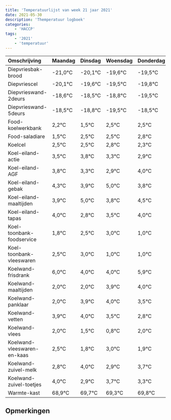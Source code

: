 ```yaml
---
title: 'Temperatuurlijst van week 21 jaar 2021'
date: 2021-05-30
description: 'Themperatuur logboek'
categories:
    - 'HACCP'
tags:
    - '2021'
    - 'temperatuur'
---
```

|Omschrijving|Maandag|Dinsdag|Woensdag|Donderdag|Vrijdag|Zaterdag|Zondag|
|:---|:---|:---|:---|:---|:---|:---|:---|
|Diepvriesbak-brood|-21,0°C|-20,1°C|-19,6°C|-19,5°C|-19,8°C|-20,5°C|-19,5°C|
|Diepvriescel|-20,1°C|-19,6°C|-19,5°C|-19,8°C|-20,5°C|-19,5°C|-19,5°C|
|Diepvrieswand-2deurs|-18,6°C|-18,5°C|-18,8°C|-19,5°C|-18,5°C|-18,5°C|-18,2°C|
|Diepvrieswand-5deurs|-18,5°C|-18,8°C|-19,5°C|-18,5°C|-18,5°C|-18,2°C|-18,7°C|
|Food-koelwerkbank|2,2°C|1,5°C|2,5°C|2,5°C|2,8°C|2,3°C|1,9°C|
|Food-saladiare|1,5°C|2,5°C|2,5°C|2,8°C|2,3°C|1,9°C|3,0°C|
|Koelcel|2,5°C|2,5°C|2,8°C|2,3°C|1,9°C|3,0°C|1,8°C|
|Koel-eiland-actie|3,5°C|3,8°C|3,3°C|2,9°C|4,0°C|2,8°C|3,5°C|
|Koel-eiland-AGF|3,8°C|3,3°C|2,9°C|4,0°C|2,8°C|3,5°C|4,0°C|
|Koel-eiland-gebak|4,3°C|3,9°C|5,0°C|3,8°C|4,5°C|5,0°C|3,0°C|
|Koel-eiland-maaltijden|3,9°C|5,0°C|3,8°C|4,5°C|5,0°C|3,0°C|3,0°C|
|Koel-eiland-tapas|4,0°C|2,8°C|3,5°C|4,0°C|2,0°C|2,0°C|3,9°C|
|Koel-toonbank-foodservice|1,8°C|2,5°C|3,0°C|1,0°C|1,0°C|2,9°C|3,0°C|
|Koel-toonbank-vleeswaren|2,5°C|3,0°C|1,0°C|1,0°C|2,9°C|3,0°C|2,5°C|
|Koelwand-frisdrank|6,0°C|4,0°C|4,0°C|5,9°C|6,0°C|5,5°C|4,8°C|
|Koelwand-maaltijden|2,0°C|2,0°C|3,9°C|4,0°C|3,5°C|2,8°C|4,0°C|
|Koelwand-panklaar|2,0°C|3,9°C|4,0°C|3,5°C|2,8°C|4,0°C|2,9°C|
|Koelwand-vetten|3,9°C|4,0°C|3,5°C|2,8°C|4,0°C|2,9°C|3,7°C|
|Koelwand-vlees|2,0°C|1,5°C|0,8°C|2,0°C|0,9°C|1,7°C|1,3°C|
|Koelwand-vleeswaren-en-kaas|2,5°C|1,8°C|3,0°C|1,9°C|2,7°C|2,3°C|2,8°C|
|Koelwand-zuivel-melk|2,8°C|4,0°C|2,9°C|3,7°C|3,3°C|3,8°C|2,0°C|
|Koelwand-zuivel-toetjes|4,0°C|2,9°C|3,7°C|3,3°C|3,8°C|2,0°C|3,5°C|
|Warmte-kast|68,9°C|69,7°C|69,3°C|69,8°C|68,0°C|69,5°C|69,5°C|

## Opmerkingen


